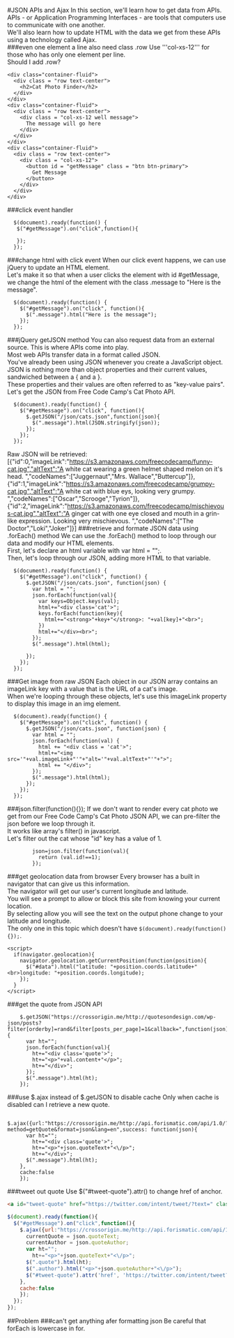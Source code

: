 #JSON APIs and Ajax
In this section, we'll learn how to get data from APIs. APIs - or Application Programming Interfaces - are tools that computers use to communicate with one another.  
We'll also learn how to update HTML with the data we get from these APIs using a technology called Ajax.  
###even one element a line also need class .row
Use '''col-xs-12''' for those who has only one element per line.  
Should I add .row?  
```
<div class="container-fluid">
  <div class = "row text-center">
    <h2>Cat Photo Finder</h2>
  </div>
</div>
<div class="container-fluid">
  <div class = "row text-center">
    <div class = "col-xs-12 well message">
      The message will go here
    </div>
  </div>
</div>
<div class="container-fluid">
  <div class = "row text-center">
    <div class = "col-xs-12">
      <button id = "getMessage" class = "btn btn-primary">
        Get Message
      </button>
    </div>
  </div>
</div>
```
###click event handler
```
  $(document).ready(function() {
   $("#getMessage").on("click",function(){
     
   });
  });
```
###change html with click event
When our click event happens, we can use jQuery to update an HTML element.  
Let's make it so that when a user clicks the element with id #getMessage, we change the html of the element with the class .message to "Here is the message".  
```
  $(document).ready(function() {
    $("#getMessage").on("click", function(){
      $(".message").html("Here is the message");
    });
  });
```
###jQuery getJSON method
You can also request data from an external source. This is where APIs come into play.  
Most web APIs transfer data in a format called JSON.  
You've already been using JSON whenever you create a JavaScript object. JSON is nothing more than object properties and their current values, sandwiched between a { and a }.  
These properties and their values are often referred to as "key-value pairs".  
Let's get the JSON from Free Code Camp's Cat Photo API.  
```
  $(document).ready(function() {
    $("#getMessage").on("click", function(){
      $.getJSON("/json/cats.json",function(json){
        $(".message").html(JSON.stringify(json));
      });
    });
  });
```
Raw JSON will be retrieved:  
[{"id":0,"imageLink":"https://s3.amazonaws.com/freecodecamp/funny-cat.jpg","altText":"A white cat wearing a green helmet shaped melon on it's head. ","codeNames":["Juggernaut","Mrs. Wallace","Buttercup"]},{"id":1,"imageLink":"https://s3.amazonaws.com/freecodecamp/grumpy-cat.jpg","altText":"A white cat with blue eys, looking very grumpy. ","codeNames":["Oscar","Scrooge","Tyrion"]},{"id":2,"imageLink":"https://s3.amazonaws.com/freecodecamp/mischievous-cat.jpg","altText":"A ginger cat with one eye closed and mouth in a grin-like expression. Looking very mischievous. ","codeNames":["The Doctor","Loki","Joker"]}]
###retrieve and formate JSON data using .forEach() method
We can use the .forEach() method to loop through our data and modify our HTML elements.  
First, let's declare an html variable with var html = "";.  
Then, let's loop through our JSON, adding more HTML to that variable.   
```
  $(document).ready(function() {
    $("#getMessage").on("click", function() {
      $.getJSON("/json/cats.json", function(json) {
        var html = "";
        json.forEach(function(val){
          var keys=Object.keys(val);
          html+="<div class='cat'>";
          keys.forEach(function(key){
            html+="<strong>"+key+"</strong>: "+val[key]+"<br>";
          })
          html+="</div><br>";
        });
        $(".message").html(html);

      });
    });
  });
```
###Get image from raw JSON
Each object in our JSON array contains an imageLink key with a value that is the URL of a cat's image.  
When we're looping through these objects, let's use this imageLink property to display this image in an img element.  
```
  $(document).ready(function() {
    $("#getMessage").on("click", function() {
      $.getJSON("/json/cats.json", function(json) {
        var html = "";
        json.forEach(function(val) {
          html += "<div class = 'cat'>";
          html+="<img src='"+val.imageLink+"'"+"alt='"+val.altText+"'"+">";
          html += "</div>";
        });
        $(".message").html(html);
      });
    });
  });
```
###json.filter(function(){});
If we don't want to render every cat photo we get from our Free Code Camp's Cat Photo JSON API, we can pre-filter the json before we loop through it.  
It works like array's filter() in javascript.  
Let's filter out the cat whose "id" key has a value of 1.  
```
        json=json.filter(function(val){
          return (val.id!==1);
        });
```
###get geolocation data from browser
Every browser has a built in navigator that can give us this information.  
The navigator will get our user's current longitude and latitude.  
You will see a prompt to allow or block this site from knowing your current location.   
By selecting allow you will see the text on the output phone change to your latitude and longitude.  
The only one in this topic which doesn't have ```$(document).ready(function(){});```.   
```
<script>
  if(navigator.geolocation){
    navigator.geolocation.getCurrentPosition(function(position){
      $("#data").html("latitude: "+position.coords.latitude+"<br>longitude: "+position.coords.longitude);
    });
  }
</script>
```
###get the quote from JSON API
```
    $.getJSON("https://crossorigin.me/http://quotesondesign.com/wp-json/posts?filter[orderby]=rand&filter[posts_per_page]=1&callback=",function(json){
      var ht="";
      json.forEach(function(val){
        ht+="<div class='quote'>";
        ht+="<p>"+val.content+"</p>";
        ht+="</div>";
      });
      $(".message").html(ht);
    });
```
###use $.ajax instead of $.getJSON to disable cache
Only when cache is disabled can I retrieve a new quote.
```
 $.ajax({url:"https://crossorigin.me/http://api.forismatic.com/api/1.0/?method=getQuote&format=json&lang=en",success: function(json){
      var ht="";
        ht+="<div class='quote'>";
        ht+="<p>"+json.quoteText+"<\/p>";
        ht+="</div>";
      $(".message").html(ht);
    },
    cache:false
    });
```
###tweet out quote
Use $("#tweet-quote").attr() to change href of anchor.
```html
<a id="tweet-quote" href="https://twitter.com/intent/tweet/?text=" class="btn btn-primary" target="_blank"><i class="fa fa-twitter fa-1x"></i></a>
```

```javascript
$(document).ready(function(){
  $("#getMessage").on("click",function(){
    $.ajax({url:"https://crossorigin.me/http://api.forismatic.com/api/1.0/?method=getQuote&format=json&lang=en",success: function(json){
      currentQuote = json.quoteText;
      currentAuthor = json.quoteAuthor;
      var ht="";
        ht+="<p>"+json.quoteText+"<\/p>";
      $(".quote").html(ht);
      $(".author").html("<p>"+json.quoteAuthor+"<\/p>");
      $("#tweet-quote").attr('href', 'https://twitter.com/intent/tweet?hashtags=quotes&related=freecodecamp&text=' + encodeURIComponent('"' + currentQuote + '" ' + currentAuthor));
    },
    cache:false
    });
  });
});
```
##Problem
###can't get anything afer formatting json
Be careful that forEach is lowercase in for.
